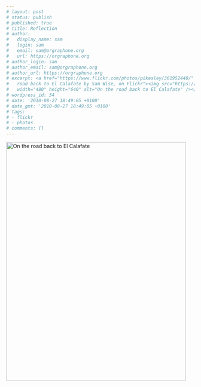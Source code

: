 ```yaml
---
# layout: post
# status: publish
# published: true
# title: Reflection
# author:
#   display_name: sam
#   login: sam
#   email: sam@orgraphone.org
#   url: https://orgraphone.org
# author_login: sam
# author_email: sam@orgraphone.org
# author_url: https://orgraphone.org
# excerpt: <a href="https://www.flickr.com/photos/pikesley/361952440/" title="On the
#   road back to El Calafate by Sam Wise, on Flickr"><img src="https://farm1.static.flickr.com/153/361952440_64f6bdcc87_z.jpg"
#   width="480" height="640" alt="On the road back to El Calafate" /></a>
# wordpress_id: 34
# date: '2010-08-27 18:49:05 +0100'
# date_gmt: '2010-08-27 18:49:05 +0100'
# tags:
# - flickr
# - photos
# comments: []
---
```

<p><a href="https://www.flickr.com/photos/pikesley/361952440/" title="On the road back to El Calafate by Sam Wise, on Flickr"><img src="https://farm1.static.flickr.com/153/361952440_64f6bdcc87_z.jpg" width="480" height="640" alt="On the road back to El Calafate" /></a></p>
